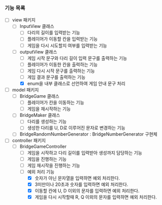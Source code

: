 ### 기능 목록

- [ ] view 패키지
  - [ ] InputView 클래스
    - [ ] 다리의 길이를 입력받는 기능
    - [ ] 플레이어가 이동할 칸을 입력받는 기능
    - [ ] 게임을 다시 시도할지 여부를 입력받는 기능
  - [ ] outputView 클래스
    - [ ] 게임 시작 문구와 다리 길이 입력 문구를 출력하는 기능
    - [ ] 플레이어가 이동한 칸을 출력하는 기능
    - [ ] 게임 다시 시작 문구를 출력하는 기능
    - [ ] 게임 결과 문구를 출력하는 기능
    - [x] enum을 내부 클래스로 선언하여 게임 안내 문구 처리
- [ ] model 패키지
  - [ ] BridgeGame 클래스
    - [ ] 플레이어가 칸을 이동하는 기능
    - [ ] 게임을 재시작하는 기능
  - [ ] BridgeMaker 클래스
    - [ ] 다리를 생성하는 기능
    - [ ] 생성한 다리를 U, D로 이루어진 문자로 변경하는 기능
  - [ ] BridgeRandomNumberGenerator : BridgeNumberGenerator 구현체
- [ ] controller 패키지
  - [ ] BridgeGameController
    - [ ] 게임을 시작하고 다리 길이를 입력받아 생성까지 담당하는 기능
    - [ ] 게임을 진행하는 기능
    - [ ] 게임 재시작을 진행하는 기능
    - [ ] 예외 처리 기능
      - [x] 숫자가 아닌 문자열을 입력하면 예외 처리한다.
      - [x] 3미만이나 20초과 숫자를 입력하면 예외 처리한다.
      - [x] 이동할 칸에 U, D 이외의 문자를 입력하면 예외 처리한다.
      - [x] 게임을 다시 시작할때 R, Q 이외의 문자를 입력하면 예외 처리한다.